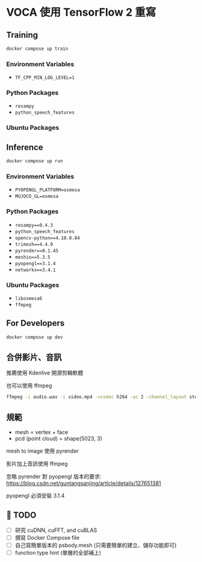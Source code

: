 # VOCA 使用 TensorFlow 2 重寫

## Training

```sh
docker compose up train
```

### Environment Variables

- `TF_CPP_MIN_LOG_LEVEL=1`

### Python Packages

- `resampy`
- `python_speech_features`

### Ubuntu Packages

## Inference

```sh
docker compose up run
```

### Environment Variables

- `PYOPENGL_PLATFORM=osmesa`
- `MUJOCO_GL=osmesa`

### Python Packages

- `resampy==0.4.3`
- `python_speech_features`
- `opencv-python==4.10.0.84`
- `trimesh==4.4.9`
- `pyrender==0.1.45`
- `meshio==5.3.5`
- `pyopengl==3.1.4`
- `networkx==3.4.1`

### Ubuntu Packages

- `libosmesa6`
- `ffmpeg`

## For Developers

```sh
docker compose up dev
```

## 合併影片、音訊

推薦使用 Kdenlive 開源剪輯軟體

也可以使用 ffmpeg

```sh
ffmpeg -i audio.wav -i video.mp4 -vcodec h264 -ac 2 -channel_layout stereo -pix_fmt yuv420p merged.mp4
```

## 規範

- mesh = vertex + face
- pcd (point cloud) = shape(5023, 3)

mesh to image 使用 pyrender

影片加上音訊使用 ffmpeg

忽略 pyrender 對 pyopengl 版本的要求: https://blog.csdn.net/guntangsanjing/article/details/127651381

pyopengl 必須安裝 3.1.4

## 🎯 TODO

- [ ] 研究 cuDNN, cuFFT, and cuBLAS
- [ ] 撰寫 Docker Compose file
- [ ] 自己寫簡單版本的 psbody.mesh (只需要簡單的建立、儲存功能即可)
- [ ] function type hint (單層的全部補上)
